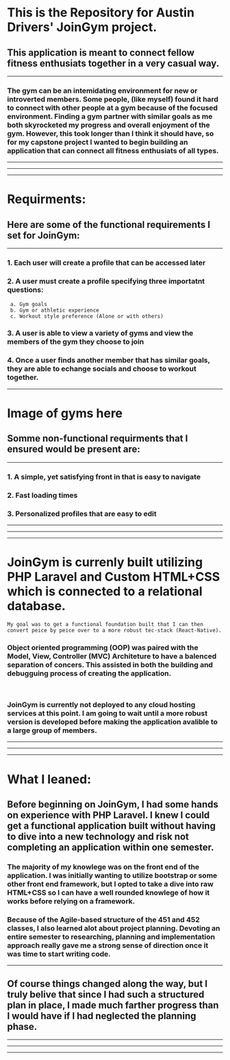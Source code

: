 # This is the Repository for Austin Drivers' JoinGym project.


## This application is meant to connect fellow fitness enthusiats together in a very casual way. 

***

### The gym can be an intemidating environment for new or introverted members. Some people, (like myself) found it hard to connect with other people at a gym because of the focused environment. Finding a gym partner with similar goals as me both skyrocketed my progress and overall enjoyment of the gym. **However, this took longer than I think it should have, so for my capstone project I wanted to begin building an application that can connect all fitness enthusiats of all types.**

***
___
***

# Requirments:
## Here are some of the functional requirements I set for JoinGym:
___
### 1. Each user will create a profile that can be accessed later


### 2. A user must create a profile specifying three importatnt questions:

     a. Gym goals
     b. Gym or athletic experience
     c. Workout style preference (Alone or with others)

### 3. A user is able to view a variety of gyms and view the members of the gym they choose to join 


### 4. Once a user finds another member that has similar goals, they are able to echange socials and choose to workout together. 

---
# Image of gyms here



## Somme non-functional requirments that I ensured would be present are:
___

### 1. A simple, yet satisfying front in that is easy to navigate
### 2. Fast loading times
### 3. Personalized profiles that are easy to edit 

***
___
***
# JoinGym is currenly built utilizing PHP Laravel and Custom HTML+CSS which is connected to a relational database. 

    My goal was to get a functional foundation built that I can then convert peice by peice over to a more robust tec-stack (React-Native). 

### Object oriented programming (OOP) was paired with the Model, View, Controller (MVC) Architeture to have a balenced separation of concers. This assisted in both the building and debugguing process of creating the application.


``` ```
### JoinGym is currently not deployed to any cloud hosting services at this point. I am going to wait until a more robust version is developed before making the application avalible to a large group of members.  


***
___
***


# What I leaned:

## Before beginning on JoinGym, I had some hands on experience with PHP Laravel. I knew I could get a functional application built without having to dive into a new technology and risk not completing an application within one semester.

### The majority of my knowlege was on the front end of the application. I was initially wanting to utilize bootstrap or some other front end framework, but I opted to take a dive into raw HTML+CSS so I can have a well rounded knowlege of how it works before relying on a framework. 

### Because of the Agile-based structure of the 451 and 452 classes, I also learned alot about project planning. Devoting an entire semester to researching, planning and implementation approach really gave me a strong sense of direction once it was time to start writing code. 
___


## Of course things changed along the way, but I truly belive that since I had such a structured plan in place, I made much farther progress than I would have if I had neglected the planning phase. 
***
___
***

